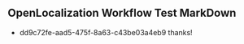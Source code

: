 ## OpenLocalization Workflow Test MarkDown
* dd9c72fe-aad5-475f-8a63-c43be03a4eb9 thanks!

<!--HONumber=Jul16_HO4-->


